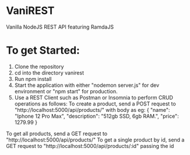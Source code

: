 # VaniREST
Vanilla NodeJS REST API featuring RamdaJS

# To get Started:
1. Clone the repository
2. cd into the directory vanirest
3. Run npm install
4. Start the application with either "nodemon server.js" for dev environment or 
"npm start" for production.
5. Use a REST Client such as Postman or Insomnia to perform CRUD operations as follows:
 To create a product, send a POST request to "http://localhost:5000/api/products/" with body as eg: 
{
 "name": "Iphone 12 Pro Max",
 "description": "512gb SSD, 6gb RAM.",
 "price": 1279.99
}

To get all products, send a GET request to "http://localhost:5000/api/products/"
To get a single product by id, send a GET request to "http://localhost:5000/api/products/:id" passing the id 
